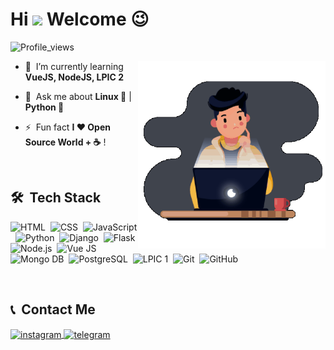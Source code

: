 <h1 align="left">Hi <img src="https://raw.githubusercontent.com/kaueMarques/kaueMarques/master/hi.gif" width="30px"> Welcome 😉 </h1>
<p align="left"> <img src="https://komarev.com/ghpvc/?username=MrYazdan&color=blue" alt="Profile_views"> </p>
<img align="right" width="300em" height="300em" src="https://github.com/MrYazdan/MrYazdan/blob/main/tech.gif?raw=true"/>

- 🌱  &nbsp;I’m currently learning **VueJS, NodeJS, LPIC 2**

- 💬  &nbsp;Ask me about **Linux 🐧** | **Python 🐍**

- ⚡ &nbsp;Fun fact **I ❤️️ Open Source World + ☕** !

<br>

## 🛠 &nbsp;Tech Stack

![HTML](https://img.shields.io/badge/-HTML-05122A?style=flat&logo=HTML5)&nbsp;
![CSS](https://img.shields.io/badge/-CSS-05122A?style=flat&logo=CSS3&logoColor=1572B6)&nbsp;
![JavaScript](https://img.shields.io/badge/-JavaScript-05122A?style=flat&logo=javascript)&nbsp;
![Python](https://img.shields.io/badge/-Python-05122A?style=flat&logo=python)&nbsp;
![Django](https://img.shields.io/badge/-Django-05122A?style=flat&logo=django)&nbsp;
![Flask](https://img.shields.io/badge/-Flask-05122A?style=flat&logo=flask)&nbsp;
![Node.js](https://img.shields.io/badge/-Node.js-05122A?style=flat&logo=node.js)&nbsp;
![Vue JS](https://img.shields.io/badge/-VueJS-05122A?style=flat&logo=vue.js)&nbsp;
![Mongo DB](https://img.shields.io/badge/-MongoDB-05122A?style=flat&logo=mongodb)&nbsp;
![PostgreSQL](https://img.shields.io/badge/-PostgreSQL-05122A?style=flat&logo=postgresql)&nbsp;
![LPIC 1](https://img.shields.io/badge/-LPIC%201-05122A?style=flat&logo=linux)&nbsp;
![Git](https://img.shields.io/badge/-Git-05122A?style=flat&logo=git)&nbsp;
![GitHub](https://img.shields.io/badge/-GitHub-05122A?style=flat&logo=github)&nbsp;

<br>

## 📞 &nbsp;Contact Me

<p align="left">
  <a href="https://instagram.com/mrrezayazdani" target="_blank">
 <img align="center" src="https://img.shields.io/badge/-mrrezayazdani-blueviolet?style=flat&logo=instagram" alt="instagram"/>
</a>
<a href="https://t.me/mrrezayazdani" target="_blank">
 <img align="center" src="https://img.shields.io/badge/-mrrezayazdani-blue?style=flat&logo=telegram" alt="telegram"/>
</a>
</p>

